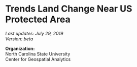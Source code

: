 # Trends Land Change Near US Protected Area
*Last updates: July 29, 2019*<br>
*Version: beta*

**Organization:**<br>
North Carolina State University<br>
Center for Geospatial Analytics<br>

